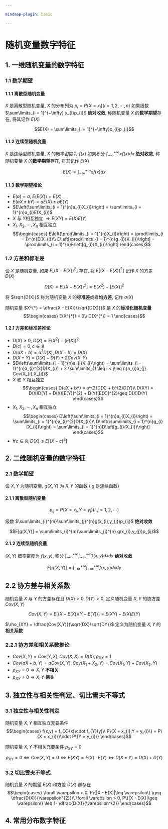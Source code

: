 ```yaml
---

mindmap-plugin: basic

---
```

# 随机变量数字特征

## 1. 一维随机变量的数字特征

### 1.1 数学期望

#### 1.1.1 离散型随机变量
$X$ 是离散型随机变量, $X$ 的分布列为 $p_{i} = P\{X = x_{i}\}(i = 1, 2, \cdots, n)$
如果级数 $\sum\limits_{i = 1}^{+\infty} x_{i}p_{i}$ **绝对收敛**, 称随机变量 $X$ 的**数学期望**存在, 将其记作 $E(X)$

$$E(X) = \sum\limits_{i = 1}^{+\infty}x_{i}p_{i}$$

#### 1.1.2 连续型随机变量
$X$ 是连续型随机变量, $X$ 的概率密度为 $f(x)$
如果积分 $\int_{-\infty}^{+\infty}xf(x)dx$ **绝对收敛**, 称随机变量 $X$ 的**数学期望**存在, 将其记作 $E(X)$

$$E(X) = \int_{-\infty}^{+\infty}xf(x)dx$$
#### 1.1.3 数学期望推论
- $E(a) = a$, $E(E(X)) = E(X)$
- $E(aX \pm bY) = aE(X) \pm bE(Y)$
- $E\left(\sum\limits_{i = 1}^{n}a_{i}X_{i}\right) = \sum\limits_{i = 1}^{n}a_{i}E(X_{i})$
- $X$ 与 $Y$相互独立 $\Rightarrow E(XY) = E(X)E(Y)$ 
- $X_{1}, X_{2}, \cdots, X_{n}$ 相互独立
$$\begin{cases}
    E\left(\prod\limits_{i = 1}^{n}X_{i}\right) = \prod\limits_{i = 1}^{n}E(X_{i})\\
    E\left[\prod\limits_{i = 1}^{n}g_{i}(X_{i})\right] = \prod\limits_{i = 1}^{n}E\left[g_{i}(X_{i})\right]
\end{cases}$$

### 1.2 方差和标准差
设 $X$ 是随机变量, 如果 $E[(X-E(X))^{2}]$ 存在, 将 $E[(X-E(X))^{2}]$ 记作 $X$ 的方差 $D(X)$ 

$$D(X) = E[(X-E(X))^{2}] = E(X^{2})-[E(X)]^2$$

将 $\sqrt{D(X)}$ 称为随机变量 $X$ 的**标准差**或者**均方差**, 记作 $\sigma(X)$

随机变量 $X^{*} = \dfrac{X - E(X)}{\sqrt{D(X)}}$ 是 $X$ 的**标准化随机变量**
$$\begin{cases}
    E(X^{*}) = 0\\
    D(X^{*}) = 1
\end{cases}$$
	

#### 1.2.1 方差和标准差推论
- $D(X)\geq 0$, $D(X) = E(X^2) - (E(X))^{2}$
- $D(c)=0, c\in \mathbb{R}$
- $D(aX + b) = a^{2}D(X), D(X + b) = D(X)$ 
- $D(X\pm Y) = D(X) + D(Y) \pm 2Cov(X,Y)$
- $D\left(\sum\limits_{i = 1}^{n}a_{i}X_{i}\right) = \sum\limits_{i = 1}^{n}a_{i}^{2}D(X_{i}) + 2 \sum\limits_{1 \leq i < j\leq n}a_{i}a_{j} Cov(X_{i},X_{j})$
- $X$ 和 $Y$ 相互独立 
$$\begin{cases}
    D(aX + bY) = a^{2}D(X) + b^{2}D(Y)\\
    D(XY) = D(X)D(Y) + D(X)[E(Y)]^{2} + D(Y)[E(X)]^{2}\geq D(X)D(Y)
\end{cases}$$
- $X_{1}, X_{2}, \cdots,X_{n}$ 相互独立 
$$\begin{cases}
    D\left(\sum\limits_{i = 1}^{n}a_{i}X_{i}\right) = \sum\limits_{i = 1}^{n}a_{i}^{2}D(X_{i})\\
    D\left(\sum\limits_{i = 1}^{n}g_{i}(X_{i})\right) = \sum\limits_{i = 1}^{n}D\left[g_{i}(X_{i})\right]
\end{cases}$$
- $\forall c\in \mathbb{R}, D(X) \leq E\left[(X-c)^{2}\right]$



## 2. 二维随机变量的数字特征

### 2.1 数学期望
设 $X,Y$ 为随机变量, $g(X,Y)$ 为 $X,Y$ 的函数 ( $g$ 是连续函数)

#### 2.1.1 离散型随机变量

$$p_{ij} = P\{X = x_{i},Y = y_{j}\}(i,j = 1,2,\cdots)$$

级数 $\sum\limits_{i}^{m}\sum\limits_{j}^{n}g(x_{i},y_{j})p_{ij}$ **绝对收敛** 

$$E[g(X,Y)] = \sum\limits_{i}^{m}\sum\limits_{j}^{n} g(x_{i},y_{j})p_{ij}$$

#### 2.1.2 连续型随机变量

$(X,Y)$ 概率密度为 $f(x,y)$, 积分 $\int_{-\infty}^{+\infty}\int_{-\infty}^{+\infty}f(x,y)dxdy$ **绝对收敛**

$$E[g(X,Y)] = \int_{-\infty}^{+\infty}\int_{-\infty}^{+\infty}f(x,y)dxdy$$


## 2.2 协方差与相关系数
随机变量 $X$ 与 $Y$ 的方差存在且 $D(X) > 0, D(Y) > 0$, 定义随机变量 $X,Y$ 的协方差 $Cov(X,Y)$ 

$$Cov(X,Y) = E[(X-E(X))(Y-E(Y))] = E(XY) - E(X)E(Y)$$

$\rho_{XY} = \dfrac{Cov(X,Y)}{\sqrt{DX}\sqrt{DY}}$ 定义为随机变量 $X,Y$ 的**相关系数**


### 2.2.1 协方差和相关系数推论
- $Cov(X,Y) = Cov(Y,X), Cov(X,X) = D(X), \rho_{XX} = 1$
- $Cov(aX + b,Y) = aCov(X,Y), Cov(X_{1} + X_{2},Y) = Cov(X_{1},Y) + Cov(X_{2},Y)$
- $\rho_{XY} = 0\Rightarrow X,Y$ **不相关**
- $\rho_{XY}\neq 0\Rightarrow X,Y$ **相关**
	
## 3. 独立性与相关性判定、切比雪夫不等式

### 3.1 独立性与相关性判定
随机变量 $X,Y$ 相互独立充要条件
$$\begin{cases}
    f(x,y) = f_{X}(x)\cdot f_{Y}(y)\\
    P\{X = x_{i},Y = y_{i}\} = P\{X = x_{i}\}\cdot P\{Y = y_{i}\}
\end{cases}$$

随机变量 $X,Y$ 不相关充要条件 $\rho_{XY} = 0$

$$\rho_{XY} = 0\Leftrightarrow Cov(X,Y) = 0\Leftrightarrow E(XY) = E(X)\cdot E(Y)\Leftrightarrow D(X \pm Y) = D(X) + D(Y)$$


### 3.2 切比雪夫不等式
随机变量 $X$ 的期望 $E(X)$ 和方差 $D(X)$ 都存在
$$\begin{cases}
    \forall \varepsilon > 0, P\{|X - E(X)|\leq \varepsilon\} \geq \dfrac{D(X)}{\varepsilon^{2}}\\
    \forall \varepsilon > 0, P\{|X - E(X)|\geq \varepsilon\} \leq 1- \dfrac{D(X)}{\varepsilon^{2}}
\end{cases}$$

## 4. 常用分布数字特征